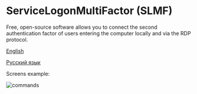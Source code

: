 #     ServiceLogonMultiFactor (SLMF)
Free, open-source software allows you to connect the second authentication factor of users entering the computer locally and via the RDP protocol.

[English](https://github.com/Constantine-SRV/ServiceLogonMultifactor2/wiki/EN---Home)

[Русский язык](https://github.com/Constantine-SRV/ServiceLogonMultifactor2/wiki/RU--Home)

Screens example:

![commands](https://github.com/Constantine-SRV/ServiceLogonMultifactor2/blob/master/documentation/commands.jpg)
